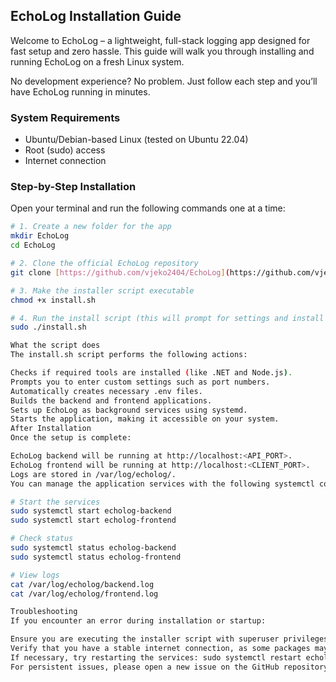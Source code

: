 ## EchoLog Installation Guide

Welcome to EchoLog – a lightweight, full-stack logging app designed for fast setup and zero hassle. This guide will walk you through installing and running EchoLog on a fresh Linux system.

No development experience? No problem. Just follow each step and you’ll have EchoLog running in minutes.

### System Requirements

- Ubuntu/Debian-based Linux (tested on Ubuntu 22.04)
- Root (sudo) access
- Internet connection

### Step-by-Step Installation

Open your terminal and run the following commands one at a time:

```bash
# 1. Create a new folder for the app
mkdir EchoLog
cd EchoLog

# 2. Clone the official EchoLog repository
git clone [https://github.com/vjeko2404/EchoLog](https://github.com/vjeko2404/EchoLog) .

# 3. Make the installer script executable
chmod +x install.sh

# 4. Run the install script (this will prompt for settings and install everything)
sudo ./install.sh

What the script does
The install.sh script performs the following actions:

Checks if required tools are installed (like .NET and Node.js).
Prompts you to enter custom settings such as port numbers.
Automatically creates necessary .env files.
Builds the backend and frontend applications.
Sets up EchoLog as background services using systemd.
Starts the application, making it accessible on your system.
After Installation
Once the setup is complete:

EchoLog backend will be running at http://localhost:<API_PORT>.
EchoLog frontend will be running at http://localhost:<CLIENT_PORT>.
Logs are stored in /var/log/echolog/.
You can manage the application services with the following systemctl commands:

# Start the services
sudo systemctl start echolog-backend
sudo systemctl start echolog-frontend

# Check status
sudo systemctl status echolog-backend
sudo systemctl status echolog-frontend

# View logs
cat /var/log/echolog/backend.log
cat /var/log/echolog/frontend.log

Troubleshooting
If you encounter an error during installation or startup:

Ensure you are executing the installer script with superuser privileges: sudo ./install.sh.
Verify that you have a stable internet connection, as some packages may need to be downloaded.
If necessary, try restarting the services: sudo systemctl restart echolog-backend.
For persistent issues, please open a new issue on the GitHub repository or examine the log files for detailed error messages.